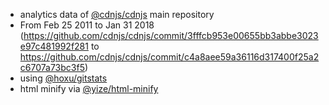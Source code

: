  - analytics data of [@cdnjs/cdnjs](https://github.com/cdnjs/cdnjs) main repository
  - From Feb 25 2011 to Jan 31 2018 (https://github.com/cdnjs/cdnjs/commit/3fffcb953e00655bb3abbe3023e97c481992f281 to https://github.com/cdnjs/cdnjs/commit/c4a8aee59a36116d317400f25a2c6707a73bc3f5)
 - using [@hoxu/gitstats](https://github.com/hoxu/gitstats)
 - html minify via [@yize/html-minify](https://github.com/yize/html-minify)

